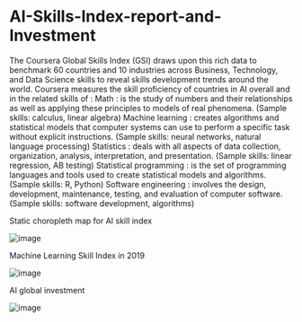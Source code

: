 # AI-Skills-Index-report-and-Investment
The Coursera Global Skills Index (GSI) draws upon this rich data to benchmark 60 countries and 10 industries across Business, Technology, and Data Science skills to reveal skills development trends around the world.  Coursera measures the skill proficiency of countries in AI overall and in the related skills of :  Math : is the study of numbers and their relationships as well as applying these principles to models of real phenomena. (Sample skills: calculus, linear algebra)  Machine learning : creates algorithms and statistical models that computer systems can use to perform a specific task without explicit instructions. (Sample skills: neural networks, natural language processing)  Statistics : deals with all aspects of data collection, organization, analysis, interpretation, and presentation. (Sample skills: linear regression, AB testing)  Statistical programming : is the set of programming languages and tools used to create statistical models and algorithms. (Sample skills: R, Python)  Software engineering : involves the design, development, maintenance, testing, and evaluation of computer software. (Sample skills: software development, algorithms)


Static choropleth map for AI skill index

![image](https://user-images.githubusercontent.com/47306096/84455009-34a42d00-ac2a-11ea-8b5a-75f3c0cd9fd0.png)






Machine Learning Skill Index in 2019


![image](https://user-images.githubusercontent.com/47306096/84455369-2e628080-ac2b-11ea-9652-f14ce3afa7f1.png)





AI global investment

![image](https://user-images.githubusercontent.com/47306096/84455739-12131380-ac2c-11ea-95fe-93affbf3064f.png)

